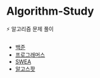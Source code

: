 ﻿# Algorithm-Study

⚡️ 알고리즘 문제 풀이


### # 
- [백준](BOJ)
- [프로그래머스](Programmers)
- [SWEA](SWEA)
- [알고스팟](Algospot)
 
 
